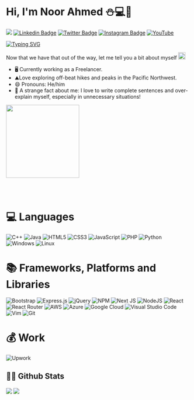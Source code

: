 # Hi, I'm Noor Ahmed :snowman::computer::jack_o_lantern:
![](https://komarev.com/ghpvc/?username=Noor-Ahmed-12)
[![Linkedin Badge](https://img.shields.io/badge/-LinkedIn-0e76a8?style=flat-square&logo=Linkedin&logoColor=white)](https://www.linkedin.com/in/noor-ahmedd)
[![Twitter Badge](https://img.shields.io/badge/-Twitter-00acee?style=flat-square&logo=Twitter&logoColor=white)](https://www.twitter.com/NoorShykh54?s=09)
[![Instagram Badge](https://img.shields.io/badge/-Instagram-e4405f?style=flat-square&logo=Instagram&logoColor=white)](https://www.instagram.com/noor_ahmed_shykh/)
[![YouTube](https://img.shields.io/badge/YouTube-%23FF0000.svg?style=flat-square&logo=YouTube&logoColor=white)](https://www.youtube.com/channel/UCjL6YmenQdWJ2zM-spMUb4w)

[![Typing SVG](https://readme-typing-svg.herokuapp.com?font=comfortaa&color=%43F77B93&size=30&height=50&lines=Nice+to+meet+you!;I'm+a+Software+Engineer;web+designer+and+developer;freelancer+and+Youtuber;and+a+homemade+chef%3F)](https://git.io/typing-svg)


Now that we have that out of the way, let me tell you a bit about myself <img src="https://emojis.slackmojis.com/emojis/images/1520808873/3643/cool-doge.gif?1520808873" width="20" />

* 🖥️ Currently working as a Freelancer.
* ⛰️Love exploring off-beat hikes and peaks in the Pacific Northwest.
* 😄 Pronouns: He/him
* 🤯 A strange fact about me: I love to write complete sentences and over-explain myself, especially in unnecessary situations!

<p align="left">
  <img src="https://quotes-github-readme.vercel.app/api?type=horizontal&theme=light)](https://github.com/piyushsuthar/github-readme-quotes" height=200px/>
</p>
<br>

<br>

<!-- [![trophy](https://github-profile-trophy.vercel.app/?username=Noor-Ahmed-12)](https://github.com/Noor-Ahmed-12/github-profile-trophy) -->

# 💻  Languages
![C++](https://img.shields.io/badge/c++-%2300599C.svg?style=for-the-badge&logo=c%2B%2B&logoColor=white)
![Java](https://img.shields.io/badge/java-%23ED8B00.svg?style=for-the-badge&logo=java&logoColor=white)
![HTML5](https://img.shields.io/badge/html5-%23E34F26.svg?style=for-the-badge&logo=html5&logoColor=white)
![CSS3](https://img.shields.io/badge/css3-%231572B6.svg?style=for-the-badge&logo=css3&logoColor=white)
![JavaScript](https://img.shields.io/badge/javascript-%23323330.svg?style=for-the-badge&logo=javascript&logoColor=%23F7DF1E)
![PHP](https://img.shields.io/badge/php-%23777BB4.svg?style=for-the-badge&logo=php&logoColor=white)
![Python](https://img.shields.io/badge/python-3670A0?style=for-the-badge&logo=python&logoColor=ffdd54)
![Windows](https://img.shields.io/badge/Windows-0078D6?style=for-the-badge&logo=windows&logoColor=white)
![Linux](https://img.shields.io/badge/Linux-FCC624?style=for-the-badge&logo=linux&logoColor=black)

# 📚 Frameworks, Platforms and Libraries
![Bootstrap](https://img.shields.io/badge/bootstrap-%23563D7C.svg?style=for-the-badge&logo=bootstrap&logoColor=white)
![Express.js](https://img.shields.io/badge/express.js-%23404d59.svg?style=for-the-badge&logo=express&logoColor=%2361DAFB)
![jQuery](https://img.shields.io/badge/jquery-%230769AD.svg?style=for-the-badge&logo=jquery&logoColor=white)
![NPM](https://img.shields.io/badge/NPM-%23000000.svg?style=for-the-badge&logo=npm&logoColor=white)
![Next JS](https://img.shields.io/badge/Next-black?style=for-the-badge&logo=next.js&logoColor=white)
![NodeJS](https://img.shields.io/badge/node.js-6DA55F?style=for-the-badge&logo=node.js&logoColor=white)
![React](https://img.shields.io/badge/react-%2320232a.svg?style=for-the-badge&logo=react&logoColor=%2361DAFB)
![React Router](https://img.shields.io/badge/React_Router-CA4245?style=for-the-badge&logo=react-router&logoColor=white)
![AWS](https://img.shields.io/badge/AWS-%23FF9900.svg?style=for-the-badge&logo=amazon-aws&logoColor=white)
![Azure](https://img.shields.io/badge/azure-%230072C6.svg?style=for-the-badge&logo=microsoftazure&logoColor=white)
![Google Cloud](https://img.shields.io/badge/GoogleCloud-%234285F4.svg?style=for-the-badge&logo=google-cloud&logoColor=white)
![Visual Studio Code](https://img.shields.io/badge/Visual%20Studio%20Code-0078d7.svg?style=for-the-badge&logo=visual-studio-code&logoColor=white)
![Vim](https://img.shields.io/badge/VIM-%2311AB00.svg?style=for-the-badge&logo=vim&logoColor=white)
![Git](https://img.shields.io/badge/git-%23F05033.svg?style=for-the-badge&logo=git&logoColor=white)

# 💰 Work
![Upwork](https://img.shields.io/badge/UpWork-6FDA44?style=for-the-badge&logo=Upwork&logoColor=white)

  
## 👨‍💻 Github Stats

<img align="center" src="https://github-readme-stats.vercel.app/api?username=Noor-Ahmed-12&show_icons=true&theme=dracula" />

<img align="center" src="https://github-readme-stats.vercel.app/api/top-langs/?username=Noor-Ahmed-12&layout=compact" />
              
